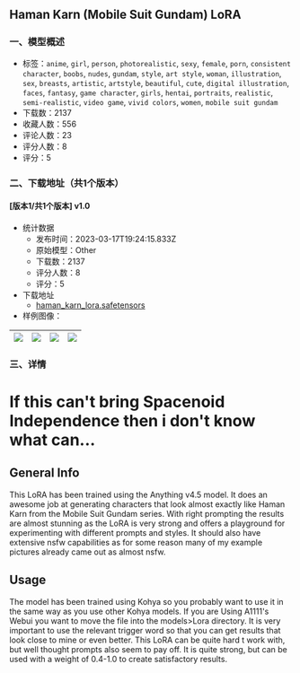 ## Haman Karn (Mobile Suit Gundam) LoRA
### 一、模型概述

- 标签：`anime`, `girl`, `person`, `photorealistic`, `sexy`, `female`, `porn`, `consistent character`, `boobs`, `nudes`, `gundam`, `style`, `art style`, `woman`, `illustration`, `sex`, `breasts`, `artistic`, `artstyle`, `beautiful`, `cute`, `digital illustration`, `faces`, `fantasy`, `game character`, `girls`, `hentai`, `portraits`, `realistic`, `semi-realistic`, `video game`, `vivid colors`, `women`, `mobile suit gundam`
- 下载数：2137
- 收藏人数：556
- 评论人数：23
- 评分人数：8
- 评分：5

### 二、下载地址（共1个版本）

#### [版本1/共1个版本] v1.0

- 统计数据
  - 发布时间：2023-03-17T19:24:15.833Z
  - 原始模型：Other
  - 下载数：2137
  - 评分人数：8
  - 评分：5
- 下载地址
  - [haman_karn_lora.safetensors](https://civitai.com/api/download/models/24771)
- 样例图像：

| <img src="https://image.civitai.com/xG1nkqKTMzGDvpLrqFT7WA/534d5746-20fb-4ea9-468a-42b724602700/width=450/270443.jpeg" /> | <img src="https://image.civitai.com/xG1nkqKTMzGDvpLrqFT7WA/abd8f3e0-9fc6-4c82-efe9-be3268b10400/width=450/270444.jpeg" /> | <img src="https://image.civitai.com/xG1nkqKTMzGDvpLrqFT7WA/9ad25839-5dcd-4a22-9b2a-df58abe9d000/width=450/270426.jpeg" /> | <img src="https://image.civitai.com/xG1nkqKTMzGDvpLrqFT7WA/17ff08b7-b366-4890-5af0-b29a170af300/width=450/270441.jpeg" /> |
| ---- | ---- | ---- | ---- |


### 三、详情
<h1>If this can't bring Spacenoid Independence then i don't know what can...</h1><p></p><h2>General Info</h2><p>This LoRA has been trained using the Anything v4.5 model. It does an awesome job at generating characters that look almost exactly like Haman Karn from the Mobile Suit Gundam series. With right prompting the results are almost stunning as the LoRA is very strong and offers a playground for experimenting with different prompts and styles. It should also have extensive nsfw capabilities as for some reason many of my example pictures already came out as almost nsfw.</p><h2>Usage</h2><p>The model has been trained using Kohya so you probably want to use it in the same way as you use other Kohya models. If you are Using A1111's Webui you want to move the file into the models&gt;Lora directory. It is very important to use the relevant trigger word so that you can get results that look close to mine or even better. This LoRA can be quite hard t work with, but well thought prompts also seem to pay off. It is quite strong, but can be used with a weight of 0.4-1.0 to create satisfactory results.</p>